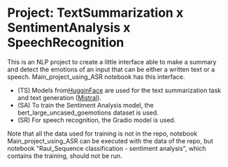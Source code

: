 # Project: TextSummarization x SentimentAnalysis x SpeechRecognition

This is an NLP project to create a little interface able to make a summary and detect the emotions of an input that can be either a written text or a speech. Main_project_using_ASR notebook has this interface.

- (TS) Models from[HugginFace](https://huggingface.co/) are used for the text summarization task and text generation ([Mistral](https://huggingface.co/mistralai/Mistral-7B-Instruct-v0.2)).
- (SA) To train the Sentiment Analysis model, the bert_large_uncased_goemotions dataset is used.
- (SR) For speech recognition, the Gradio model is used.

Note that all the data used for training is not in the repo, notebook Main_project_using_ASR can be executed with the data of the repo, but notebook "Raul_Sequence classification - sentiment analysis", which contains the training, should not be run.

